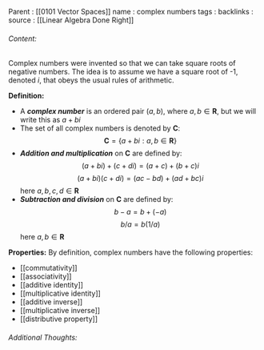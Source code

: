 Parent : [[0101 Vector Spaces]]
name : complex numbers
tags : 
backlinks : 
source : [[Linear Algebra Done Right]]

###### Content:
Complex numbers were invented so that we can take square roots of negative numbers. The idea is to assume we have a square root of -1, denoted $i$, that obeys the usual rules of arithmetic.

**Definition:**
- A ***complex number*** is an ordered pair $(a,b)$, where $a,b \in \textbf{R}$, but we will write this as $a+bi$
- The set of all complex numbers is denoted by **C**: $$\textbf{C} = \{a+bi : a,b \in \textbf{R}\}$$
- ***Addition and multiplication*** on **C** are defined by: $$(a+bi) + (c+di) = (a+c)+(b+c)i$$ $$(a+bi)(c+di) = (ac-bd) + (ad + bc)i$$ here $a,b,c,d \in \textbf{R}$
- ***Subtraction and division*** on **C** are defined by: $$b - a = b+(-a)$$ $$b/a = b(1/a)$$ here $a,b \in \textbf{R}$

**Properties:**
By definition, complex numbers have the following properties:
- [[commutativity]]
- [[associativity]]
- [[additive identity]]
- [[multiplicative identity]]
- [[additive inverse]]
- [[multiplicative inverse]]
- [[distributive property]]

###### Additional Thoughts:
